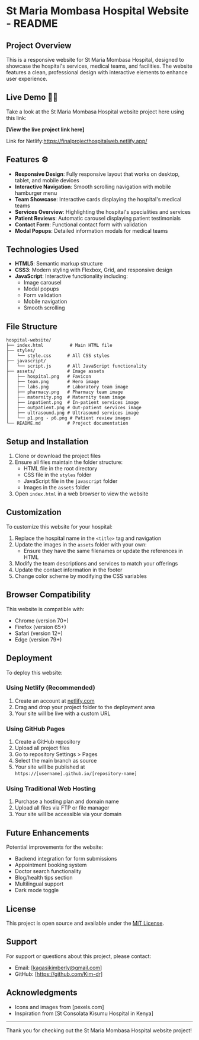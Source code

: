 # St Maria Mombasa Hospital Website - README

## Project Overview

This is a responsive website for St Maria Mombasa Hospital, designed to showcase the hospital's services, medical teams, and facilities. The website features a clean, professional design with interactive elements to enhance user experience.


## Live Demo 🚀🚀

Take a look at the St Maria Mombasa Hospital website project here using this link:

**[View the live project link here]**

Link for Netlify:https://finalprojecthospitalweb.netlify.app/

## Features ⚙️

- **Responsive Design**: Fully responsive layout that works on desktop, tablet, and mobile devices
- **Interactive Navigation**: Smooth scrolling navigation with mobile hamburger menu
- **Team Showcase**: Interactive cards displaying the hospital's medical teams
- **Services Overview**: Highlighting the hospital's specialities and services
- **Patient Reviews**: Automatic carousel displaying patient testimonials
- **Contact Form**: Functional contact form with validation
- **Modal Popups**: Detailed information modals for medical teams

## Technologies Used

- **HTML5**: Semantic markup structure
- **CSS3**: Modern styling with Flexbox, Grid, and responsive design
- **JavaScript**: Interactive functionality including:
  - Image carousel
  - Modal popups
  - Form validation
  - Mobile navigation
  - Smooth scrolling

## File Structure

```
hospital-website/
├── index.html          # Main HTML file
├── styles/
│   └── style.css      # All CSS styles
├── javascript/
│   └── script.js      # All JavaScript functionality
├── assets/            # Image assets
│   ├── hospital.png   # Favicon
│   ├── team.png       # Hero image
│   ├── labs.png       # Laboratory team image
│   ├── pharmacy.png   # Pharmacy team image
│   ├── maternity.png  # Maternity team image
│   ├── inpatient.png  # In-patient services image
│   ├── outpatient.png # Out-patient services image
│   ├── ultrasound.png # Ultrasound services image
│   └── p1.png - p6.png # Patient review images
└── README.md          # Project documentation
```

## Setup and Installation

1. Clone or download the project files
2. Ensure all files maintain the folder structure:
   - HTML file in the root directory
   - CSS file in the `styles` folder
   - JavaScript file in the `javascript` folder
   - Images in the `assets` folder
3. Open `index.html` in a web browser to view the website

## Customization

To customize this website for your hospital:

1. Replace the hospital name in the `<title>` tag and navigation
2. Update the images in the `assets` folder with your own:
   - Ensure they have the same filenames or update the references in HTML
3. Modify the team descriptions and services to match your offerings
4. Update the contact information in the footer
5. Change color scheme by modifying the CSS variables

## Browser Compatibility

This website is compatible with:
- Chrome (version 70+)
- Firefox (version 65+)
- Safari (version 12+)
- Edge (version 79+)

## Deployment

To deploy this website:

### Using Netlify (Recommended)

1. Create an account at [netlify.com](https://www.netlify.com/)
2. Drag and drop your project folder to the deployment area
3. Your site will be live with a custom URL

### Using GitHub Pages

1. Create a GitHub repository
2. Upload all project files
3. Go to repository Settings > Pages
4. Select the main branch as source
5. Your site will be published at `https://[username].github.io/[repository-name]`

### Using Traditional Web Hosting

1. Purchase a hosting plan and domain name
2. Upload all files via FTP or file manager
3. Your site will be accessible via your domain



## Future Enhancements

Potential improvements for the website:

- Backend integration for form submissions
- Appointment booking system
- Doctor search functionality
- Blog/health tips section
- Multilingual support
- Dark mode toggle

## License

This project is open source and available under the [MIT License](https://opensource.org/licenses/MIT).

## Support

For support or questions about this project, please contact:
- Email: [kagasikimberly@gmail.com]
- GitHub: [https://github.com/Kim-dr]

## Acknowledgments

- Icons and images from [pexels.com]
- Inspiration from [St Consolata Kisumu Hospital in Kenya]

---


Thank you for checking out the St Maria Mombasa Hospital website project!

